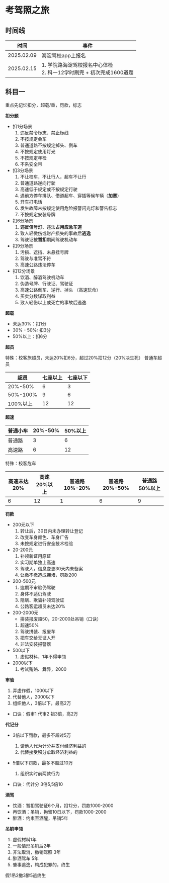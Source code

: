 # 考驾照之旅

## 时间线

| 时间 | 事件 |
| -- | -- |  
| 2025.02.09 | 海淀驾校app上报名 | 
| 2025.02.15 | 1. 学院路海淀驾校报名中心体检 <br/> 2. 科一12学时刷完 + 初次完成1600道题|


## 科目一

重点先记忆扣分，超载/重，罚款，标志

**扣分题**

- 扣1分场景
    1. 违反禁令标志、禁止标线
    2. 不按规定会车
    3. 普通道路不按规定掉头、倒车
    4. 不按规定使用灯光
    5. 不按规定年检
    6. 不系安全带
- 扣3分场景
    1. 不让校车，不让行人，超车不让行
    2. 普通道路逆向行驶
    3. 高速低于规定或不按规定行驶
    4. 遇前方停车排队、借道超车、穿插等候车辆（**加塞**）
    5. 开车打电话
    6. 发生故障未按规定使用危险报警闪光灯和警告标志
    7. 不按规定安装号牌
- 扣6分场景
    1. **违反信号灯**、违法**占用应急车道**
    2. 致人轻微伤或财产损失的事故后**逃逸**
    3. 驾驶证被**暂扣**期间驾驶机动车
- 扣9分场景
    1. 污损、遮挡、未悬挂号牌
    2. 驾驶与准驾不符
    3. 高速公路违法停车
- 扣12分场景
    1. 饮酒、醉酒驾驶机动车
    2. 伪造号牌、行驶证、驾驶证
    3. 高速公路倒车、逆行、掉头 （高速玩命）
    4. 买卖分数谋取利益
    5. 致人轻伤以上或死亡的事故后逃逸

**超载**

- 未达30%：扣1分
- 30% - 50%: 扣3分
- 50%以上：扣6分

**超员**

特殊：校客旅超员，未达20%扣6分，超过20%扣12分（20%决生死）
普通车超员

| 超员 | 七座以上 | 七座以下 |
| --  | --      | --      |
| 20%-50% | 6 | 3 |
| 50%-100% | 9 | 6 | 
| 100%以上 | 12 | 12 | 


**超速**

| 普通小车 | 20%-50% | 50%以上 |
| -- | -- | -- |
| 普通路 | 3 | 6 |
| 高速路 | 6 | 12 |

特殊：校客危车

| 高速未达20% | 高速20%以上 | 普通路 10%-20% | 普通路20%-50% |  普通路50%以上 | 
| -- | -- | -- | -- | -- |
| 6 | 12 | 1 | 6 | 9 |


**罚款**

- 200元以下
    1. 转让后，30日内未办理转让登记
    2. 改变车身颜色、车身广告
    3. 未按规定进行安全技术检验
- 20-200元
    1. 补领新证用原证
    2. 实习期单独上高速
    3. 驾驶人，信息变更30天内未备案
    4. 让撤不撤造成拥堵，罚款200
- 200-500元
    1. 逾期不审验仍驾驶
    2. 身体不适仍驾驶
    3. 隐瞒、欺骗补领驾驶证
    4. 公路客运超员未达20%
- 200-2000元
    - 拼装报废超50，20-2000处吊销（口诀）
    1. 超速50%
    2. 驾驶拼装、报废车
    3. 把车交给无证人开
    4. 非法安装报警器
- 500以下
    1. 虚假材料，1年不得申领
- 2000以下
    1. 考试贿赂、舞弊，2000

**审验**

1. 弄虚作假，1000以下
2. 代替他人，2000以下
3. 组织他人，3倍以下，最高2万

- 口诀：假审1 代审2 祖3倍，高2万

**代记分**

- 3倍以下罚款，最多不超过5万
    1. 请他人代为计分并支付经济利益的
    2. 代替接受积分牟取经济利益的
- 5倍以下罚款，最多不超过10万
    1. 组织实时前两款行为

- 口诀：代计分 3倍5,5倍10

**酒驾**

- 饮酒：暂扣驾驶证6个月，扣12分，罚款1000-2000
- 再饮酒：吊销，拘留10日以下，罚款1000-2000
- 醉酒：约束至酒醒，吊销5年


**吊销申领**

1. 虚假材料1年
2. 一般情形吊销后2年
3. 非法取消，撤销驾照 3年
4. 醉酒驾车 5年
5. 肇事逃逸，构成犯罪的，终生

假1吊2撤3醉5逃终生
